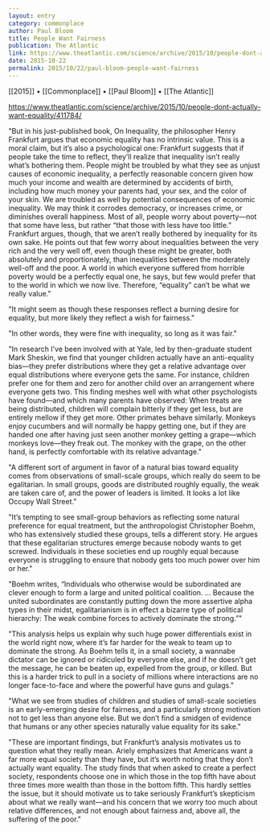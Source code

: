 ```yaml
---
layout: entry
category: commonplace
author: Paul Bloom
title: People Want Fairness
publication: The Atlantic
link: https://www.theatlantic.com/science/archive/2015/10/people-dont-actually-want-equality/411784/
date: 2015-10-22
permalink: 2015/10/22/paul-bloom-people-want-fairness
---
```


[[2015]] • [[Commonplace]] • [[Paul Bloom]] • [[The Atlantic]]

https://www.theatlantic.com/science/archive/2015/10/people-dont-actually-want-equality/411784/

"But in his just-published book, On Inequality, the philosopher Henry Frankfurt argues that economic equality has no intrinsic value. This is a moral claim, but it’s also a psychological one: Frankfurt suggests that if people take the time to reflect, they’ll realize that inequality isn’t really what’s bothering them. People might be troubled by what they see as unjust causes of economic inequality, a perfectly reasonable concern given how much your income and wealth are determined by accidents of birth, including how much money your parents had, your sex, and the color of your skin. We are troubled as well by potential consequences of economic inequality. We may think it corrodes democracy, or increases crime, or diminishes overall happiness. Most of all, people worry about poverty—not that some have less, but rather “that those with less have too little.” Frankfurt argues, though, that we aren’t really bothered by inequality for its own sake. He points out that few worry about inequalities between the very rich and the very well off, even though these might be greater, both absolutely and proportionately, than inequalities between the moderately well-off and the poor. A world in which everyone suffered from horrible poverty would be a perfectly equal one, he says, but few would prefer that to the world in which we now live. Therefore, “equality” can’t be what we really value."

"It might seem as though these responses reflect a burning desire for equality, but more likely they reflect a wish for fairness."

"In other words, they were fine with inequality, so long as it was fair."

"In research I’ve been involved with at Yale, led by then-graduate student Mark Sheskin, we find that younger children actually have an anti-equality bias—they prefer distributions where they get a relative advantage over equal distributions where everyone gets the same. For instance, children prefer one for them and zero for another child over an arrangement where everyone gets two. This finding meshes well with what other psychologists have found—and which many parents have observed: When treats are being distributed, children will complain bitterly if they get less, but are entirely mellow if they get more. Other primates behave similarly. Monkeys enjoy cucumbers and will normally be happy getting one, but if they are handed one after having just seen another monkey getting a grape—which monkeys love—they freak out. The monkey with the grape, on the other hand, is perfectly comfortable with its relative advantage."

"A different sort of argument in favor of a natural bias toward equality comes from observations of small-scale groups, which really do seem to be egalitarian. In small groups, goods are distributed roughly equally, the weak are taken care of, and the power of leaders is limited. It looks a lot like Occupy Wall Street."

"It’s tempting to see small-group behaviors as reflecting some natural preference for equal treatment, but the anthropologist Christopher Boehm, who has extensively studied these groups, tells a different story. He argues that these egalitarian structures emerge because nobody wants to get screwed. Individuals in these societies end up roughly equal because everyone is struggling to ensure that nobody gets too much power over him or her."

"Boehm writes, “Individuals who otherwise would be subordinated are clever enough to form a large and united political coalition. ... Because the united subordinates are constantly putting down the more assertive alpha types in their midst, egalitarianism is in effect a bizarre type of political hierarchy: The weak combine forces to actively dominate the strong.”"

"This analysis helps us explain why such huge power differentials exist in the world right now, where it’s far harder for the weak to team up to dominate the strong. As Boehm tells it, in a small society, a wannabe dictator can be ignored or ridiculed by everyone else, and if he doesn’t get the message, he can be beaten up, expelled from the group, or killed. But this is a harder trick to pull in a society of millions where interactions are no longer face-to-face and where the powerful have guns and gulags."

"What we see from studies of children and studies of small-scale societies is an early-emerging desire for fairness, and a particularly strong motivation not to get less than anyone else. But we don’t find a smidgen of evidence that humans or any other species naturally value equality for its sake."

"These are important findings, but Frankfurt’s analysis motivates us to question what they really mean. Ariely emphasizes that Americans want a far more equal society than they have, but it’s worth noting that they don’t actually want equality. The study finds that when asked to create a perfect society, respondents choose one in which those in the top fifth have about three times more wealth than those in the bottom fifth. This hardly settles the issue, but it should motivate us to take seriously Frankfurt’s skepticism about what we really want—and his concern that we worry too much about relative differences, and not enough about fairness and, above all, the suffering of the poor."
